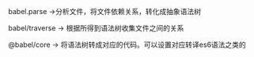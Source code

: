 
babel.parse ->分析文件，将文件依赖关系，转化成抽象语法树

babel/traverse -> 根据所得到语法树收集文件之间的关系

@babel/core -> 将语法树转成对应的代码。可以设置对应转译es6语法之类的